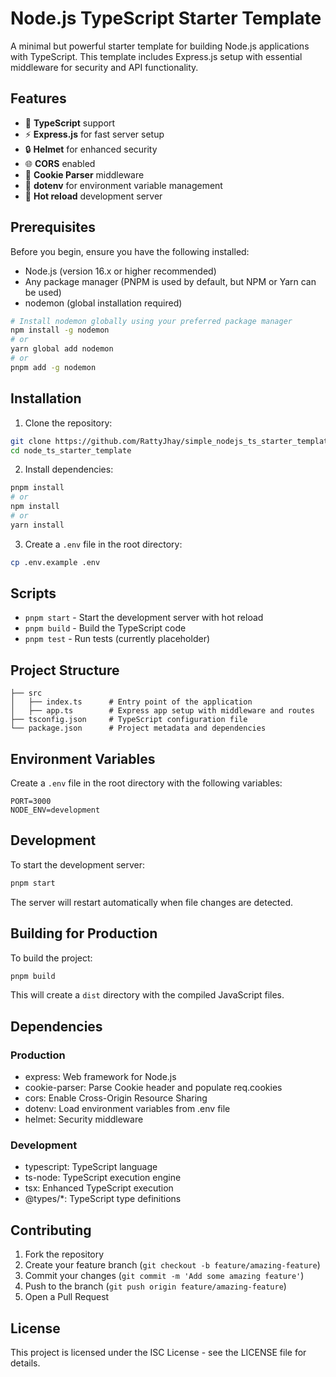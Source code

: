 # Node.js TypeScript Starter Template

A minimal but powerful starter template for building Node.js applications with TypeScript. This template includes Express.js setup with essential middleware for security and API functionality.

## Features

- 🚀 **TypeScript** support
- ⚡️ **Express.js** for fast server setup
- 🔒 **Helmet** for enhanced security
- 🌐 **CORS** enabled
- 🍪 **Cookie Parser** middleware
- 📝 **dotenv** for environment variable management
- 🔄 **Hot reload** development server

## Prerequisites

Before you begin, ensure you have the following installed:

- Node.js (version 16.x or higher recommended)
- Any package manager (PNPM is used by default, but NPM or Yarn can be used)
- nodemon (global installation required)

```bash
# Install nodemon globally using your preferred package manager
npm install -g nodemon
# or
yarn global add nodemon
# or
pnpm add -g nodemon
```

## Installation

1. Clone the repository:

```bash
git clone https://github.com/RattyJhay/simple_nodejs_ts_starter_template.git
cd node_ts_starter_template
```

2. Install dependencies:

```bash
pnpm install
# or
npm install
# or
yarn install
```

3. Create a `.env` file in the root directory:

```bash
cp .env.example .env
```

## Scripts

- `pnpm start` - Start the development server with hot reload
- `pnpm build` - Build the TypeScript code
- `pnpm test` - Run tests (currently placeholder)

## Project Structure

```
├── src
│   ├── index.ts      # Entry point of the application
│   ├── app.ts        # Express app setup with middleware and routes
├── tsconfig.json     # TypeScript configuration file
└── package.json      # Project metadata and dependencies
```

## Environment Variables

Create a `.env` file in the root directory with the following variables:

```env
PORT=3000
NODE_ENV=development
```

## Development

To start the development server:

```bash
pnpm start
```

The server will restart automatically when file changes are detected.

## Building for Production

To build the project:

```bash
pnpm build
```

This will create a `dist` directory with the compiled JavaScript files.

## Dependencies

### Production

- express: Web framework for Node.js
- cookie-parser: Parse Cookie header and populate req.cookies
- cors: Enable Cross-Origin Resource Sharing
- dotenv: Load environment variables from .env file
- helmet: Security middleware

### Development

- typescript: TypeScript language
- ts-node: TypeScript execution engine
- tsx: Enhanced TypeScript execution
- @types/\*: TypeScript type definitions

## Contributing

1. Fork the repository
2. Create your feature branch (`git checkout -b feature/amazing-feature`)
3. Commit your changes (`git commit -m 'Add some amazing feature'`)
4. Push to the branch (`git push origin feature/amazing-feature`)
5. Open a Pull Request

## License

This project is licensed under the ISC License - see the LICENSE file for details.
